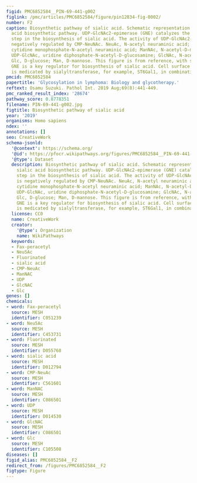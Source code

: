 ```yaml
---
figid: PMC6852584__PIN-69-441-g002
figlink: /pmc/articles/PMC6852584/figure/pin12834-fig-0002/
number: F2
caption: Biosynthetic pathway of sialic acid. Schematic representation of the sialic
  acid biosynthetic pathway. UDP‐GlcNAc2‐epimerase (GNE) catalyzes the rate‐limiting
  step in the biosynthesis of sialic acid. The activity of UDP‐GlcNAc2‐epimerase is
  negatively regulated by CMP‐NeuNAc. NeuAc, N‐acetyl neuraminic acid; CMP‐NeuAc,
  cytidine monophosphate‐N‐acetyl neuraminic acid; ManNAc, N‐acetyl‐D‐mannosamine;
  UDP‐GlcNAc, uridine diphosphate‐N‐acetyl‐D‐glucosamine; GlcNAc, N‐acetyl‐D‐glucosamine;
  Glc, D‐glucose; Man, D‐mannose. This figure is from reference, with slight modification.
  GNE is a key regulator for biosynthesis of sialic acid. Cell surface sialylation
  is medicated by sialyltransferase, for example, ST6Gal1, in combination with GNE.
pmcid: PMC6852584
papertitle: 'Glycosylation in lymphoma: Biology and glycotherapy.'
reftext: Osamu Suzuki. Pathol Int. 2019 Aug;69(8):441-449.
pmc_ranked_result_index: '28674'
pathway_score: 0.8778351
filename: PIN-69-441-g002.jpg
figtitle: Biosynthetic pathway of sialic acid
year: '2019'
organisms: Homo sapiens
ndex: ''
annotations: []
seo: CreativeWork
schema-jsonld:
  '@context': https://schema.org/
  '@id': https://pfocr.wikipathways.org/figures/PMC6852584__PIN-69-441-g002.html
  '@type': Dataset
  description: Biosynthetic pathway of sialic acid. Schematic representation of the
    sialic acid biosynthetic pathway. UDP‐GlcNAc2‐epimerase (GNE) catalyzes the rate‐limiting
    step in the biosynthesis of sialic acid. The activity of UDP‐GlcNAc2‐epimerase
    is negatively regulated by CMP‐NeuNAc. NeuAc, N‐acetyl neuraminic acid; CMP‐NeuAc,
    cytidine monophosphate‐N‐acetyl neuraminic acid; ManNAc, N‐acetyl‐D‐mannosamine;
    UDP‐GlcNAc, uridine diphosphate‐N‐acetyl‐D‐glucosamine; GlcNAc, N‐acetyl‐D‐glucosamine;
    Glc, D‐glucose; Man, D‐mannose. This figure is from reference, with slight modification.
    GNE is a key regulator for biosynthesis of sialic acid. Cell surface sialylation
    is medicated by sialyltransferase, for example, ST6Gal1, in combination with GNE.
  license: CC0
  name: CreativeWork
  creator:
    '@type': Organization
    name: WikiPathways
  keywords:
  - Fax-peracetyl
  - Neu5Ac
  - Fluorinated
  - sialic acid
  - CMP-NeuAc
  - ManNAC
  - UDP
  - GlcNAC
  - Glc
genes: []
chemicals:
- word: Fax-peracetyl
  source: MESH
  identifier: C051239
- word: Neu5Ac
  source: MESH
  identifier: C453731
- word: Fluorinated
  source: MESH
  identifier: D055768
- word: sialic acid
  source: MESH
  identifier: D012794
- word: CMP-NeuAc
  source: MESH
  identifier: C561601
- word: ManNAC
  source: MESH
  identifier: C086501
- word: UDP
  source: MESH
  identifier: D014530
- word: GlcNAC
  source: MESH
  identifier: C086501
- word: Glc
  source: MESH
  identifier: C105508
diseases: []
figid_alias: PMC6852584__F2
redirect_from: /figures/PMC6852584__F2
figtype: Figure
---
```

